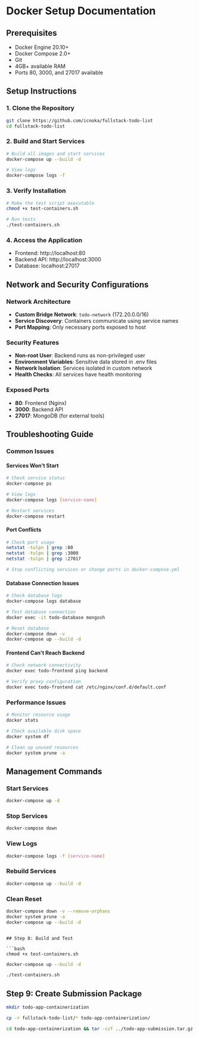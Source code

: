# Docker Setup Documentation

## Prerequisites

- Docker Engine 20.10+
- Docker Compose 2.0+
- Git
- 4GB+ available RAM
- Ports 80, 3000, and 27017 available

## Setup Instructions

### 1. Clone the Repository
```bash
git clone https://github.com/icnoka/fullstack-todo-list
cd fullstack-todo-list
```

### 2. Build and Start Services
```bash
# Build all images and start services
docker-compose up --build -d

# View logs
docker-compose logs -f
```

### 3. Verify Installation
```bash
# Make the test script executable
chmod +x test-containers.sh

# Run tests
./test-containers.sh
```

### 4. Access the Application
- Frontend: http://localhost:80
- Backend API: http://localhost:3000
- Database: localhost:27017

## Network and Security Configurations

### Network Architecture
- **Custom Bridge Network**: `todo-network` (172.20.0.0/16)
- **Service Discovery**: Containers communicate using service names
- **Port Mapping**: Only necessary ports exposed to host

### Security Features
- **Non-root User**: Backend runs as non-privileged user
- **Environment Variables**: Sensitive data stored in .env files
- **Network Isolation**: Services isolated in custom network
- **Health Checks**: All services have health monitoring

### Exposed Ports
- **80**: Frontend (Nginx)
- **3000**: Backend API
- **27017**: MongoDB (for external tools)

## Troubleshooting Guide

### Common Issues

#### Services Won't Start
```bash
# Check service status
docker-compose ps

# View logs
docker-compose logs [service-name]

# Restart services
docker-compose restart
```

#### Port Conflicts
```bash
# Check port usage
netstat -tulpn | grep :80
netstat -tulpn | grep :3000
netstat -tulpn | grep :27017

# Stop conflicting services or change ports in docker-compose.yml
```

#### Database Connection Issues
```bash
# Check database logs
docker-compose logs database

# Test database connection
docker exec -it todo-database mongosh

# Reset database
docker-compose down -v
docker-compose up --build -d
```

#### Frontend Can't Reach Backend
```bash
# Check network connectivity
docker exec todo-frontend ping backend

# Verify proxy configuration
docker exec todo-frontend cat /etc/nginx/conf.d/default.conf
```

### Performance Issues
```bash
# Monitor resource usage
docker stats

# Check available disk space
docker system df

# Clean up unused resources
docker system prune -a
```

## Management Commands

### Start Services
```bash
docker-compose up -d
```

### Stop Services
```bash
docker-compose down
```

### View Logs
```bash
docker-compose logs -f [service-name]
```

### Rebuild Services
```bash
docker-compose up --build -d
```

### Clean Reset
```bash
docker-compose down -v --remove-orphans
docker system prune -a
docker-compose up --build -d
```
```

## Step 8: Build and Test

```bash
chmod +x test-containers.sh
```

```bash
docker-compose up --build -d
```

```bash
./test-containers.sh
```

## Step 9: Create Submission Package

```bash
mkdir todo-app-containerization
```

```bash
cp -r fullstack-todo-list/* todo-app-containerization/
```

```bash
cd todo-app-containerization && tar -czf ../todo-app-submission.tar.gz .
